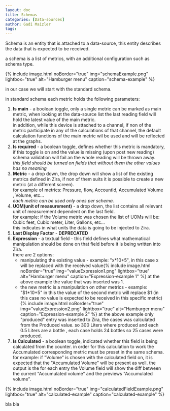 ```yaml
---
layout: doc
title: Schemas
categories: [Data-sources]
author: Gadi Maizler
tags: 
---
```


Schema is an entity that is attached to a data-source, this entity describes the data that is expected to be received.


a schema is a list of metrics, with an additional configuration such as schema type.

{% include image.html noBorder="true" img="schemaExample.png" lightbox="true" alt="Hamburger menu" caption="schema-example" %}

in our case we will start with the standard schema.

in standard schema each metric holds the following parameters:

1. **Is main** - a boolean toggle, only a single metric can be marked as main metric, when looking at the data-source list the last reading field will hold the latest value of the main metric.  
in addition, while this device is attached to a channel, if non of the metric participate in any of the calculations of that channel, the default calculation functions of the main metric wil be used and will be reflected at the graphs. 
2. **Is required** - a boolean toggle, defines whether this metric is mandatory, if this toggle is on and the value is missing (upon post new reading) schema validation will fail an the whole reading will be thrown away.  
*this field should be turned on fields that without them the other values has no meaning*
3. **Metric** - a drop down, the drop down will show a list of the existing metrics defined in Zira, if non of them suits it is possible to create a new metric (at a different screen).  
for example of metrics: Pressure, flow, AccountId, Accumulated Volume , Volume, etc...  
*each metric can be used only ones per schema.*
4. **UOM(unit of measurement)** - a drop down, the list contains all relevant unit of measurement dependent on the last field.  
for example: if the Volume metric was chosen the list of UOMs will be:
Cubic feet, Cubic meter, Liter, Gallons, etc...  
this indicates in what units the data is going to be injected to Zira.
5. **Last Display Factor** - **DEPRECATED**
6. **Expression**  - a textual field - this field defines what mathematical manipulation should be done on that field before it is being written into Zira.  
there are 2 options:
   * manipulating the existing value - example: "x*10+5", in this case x will be replaced with the received value{% include image.html noBorder="true" img="valueExpression1.png" lightbox="true" alt="Hamburger menu" caption="Expression-example 1" %}
   at the above example the value that was inserted was 1.
   * the new metric is a manipulation on other metrics - example: "$1*10+5" in this the value of the second metric will replace $1 (in this case no value is expected to be received in this specific metric){% include image.html noBorder="true" img="valueExpression2.png" lightbox="true" alt="Hamburger menu" caption="Expression-example 2" %}
   at the above example only "produced" entry was inserted to Zira, the cases was calculated from the Produced value. so 300 Liters where produced and each 0.5 Liters are a bottle , each case holds 24 bottles so 25 cases were produced.
7. **Is Calculated** - a boolean toggle, indicated whether this field is being calculated from the counter. in order for this calculation to work the Accumulated corresponding metric must be preset in the same schema. for example: if "Volume" is chosen with the calculated field on, it is expected that the "Accumulated Volume" will be present as well. the output is the for each entry the Volume field will show the diff between the current "Accumulated volume" and the previews "Accumulated volume".

{% include image.html noBorder="true" img="calculatedFieldExample.png" lightbox="true" alt="calculated-example" caption="calculated-example" %}

bla bla